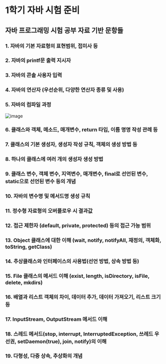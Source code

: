# 1학기 자바 시험 준비

## 자바 프로그래밍 시험 공부 자료 기반 문항들

### 1. 자바의 기본 자료형의 표현범위, 접미사 등

### 2. 자바의 printf문 출력 지시자

### 3. 자바의 콘솔 사용자 입력

### 4. 자바의 연산자 (우선순위, 다양한 연산자 종류 및 사용)

### 5. 자바의 컴파일 과정

![image](https://user-images.githubusercontent.com/80818534/176353854-26b0cff9-f3bf-4695-aceb-b60ff790ce0d.png)

### 6. 클래스와 객체, 메소드, 매개변수, return 타입, 이름 명명 작성 관례 등

### 7. 클래스의 기본 생성자, 생성자 작성 규칙, 객체의 생성 방법 등

### 8. 하나의 클래스에 여러 개의 생성자 생성 방법

### 9. 클래스 변수, 객체 변수, 지역변수, 매개변수, final로 선언된 변수, static으로 선언된 변수 등의 개념

### 10. 자바의 변수명 및 메서드명 생성 규칙

### 11. 정수형 자료형의 오버플로우 시 결과값

### 12. 접근 제한자 (default, private, protected) 등의 접근 가능 범위

### 13. Object 클래스에 대한 이해 (wait, notify, notifyAll, 재정의, 객체화, toString, getClass)

### 14. 추상클래스와 인터페이스의 사용법(선언 방법, 상속 방법 등)

### 15. File 클래스의 메서드 이해 (exist, length, isDirectory, isFile, delete, mkdirs)

### 16. 배열과 리스트 객체의 차이, 데이터 추가, 데이터 가져오기, 리스트 크기 등

### 17. InputStream, OutputStream 메서드 이해

### 18. 스레드 메서드(stop, interrupt, InterruptedException, 쓰레드 우선권, setDaemon(true), join, notify)의 이해

### 19. 다형성, 다중 상속, 추상화의 개념
